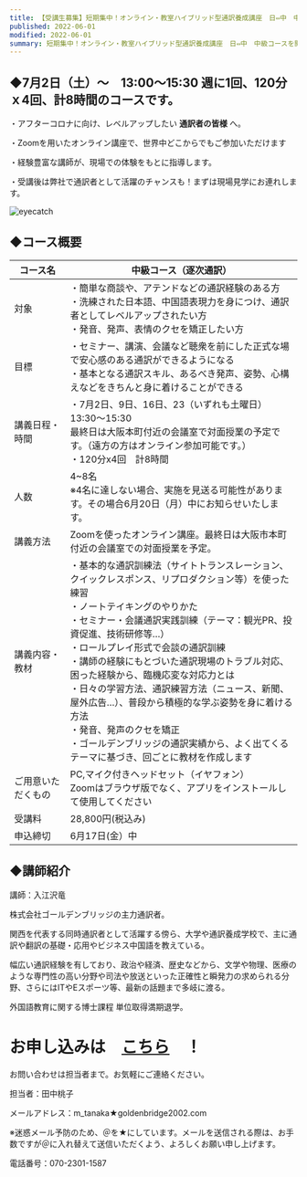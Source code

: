 ```yaml
---
title: 【受講生募集】短期集中！オンライン・教室ハイブリッド型通訳養成講座　日⇔中　中級コース
published: 2022-06-01
modified: 2022-06-01
summary: 短期集中！オンライン・教室ハイブリッド型通訳養成講座　日⇔中　中級コースを開講します
---
```


## ◆7月2日（土）～　13:00～15:30   週に1回、120分ｘ4回、計8時間のコースです。

・アフターコロナに向け、レベルアップしたい **通訳者の皆様** へ。

・Zoomを用いたオンライン講座で、世界中どこからでもご参加いただけます

・経験豊富な講師が、現場での体験をもとに指導します。

・受講後は弊社で通訳者として活躍のチャンスも！まずは現場見学にお連れします。

![eyecatch](/pict/posts/2022/interpreter-cource/0.png)

## ◆コース概要

| コース名 | 中級コース（逐次通訳） |
| --- | --- |
| 対象 |・簡単な商談や、アテンドなどの通訳経験のある方<br>・洗練された日本語、中国語表現力を身につけ、通訳者としてレベルアップされたい方<br>・発音、発声、表情のクセを矯正したい方 |
| 目標 |・セミナー、講演、会議など聴衆を前にした正式な場で安心感のある通訳ができるようになる<br>・基本となる通訳スキル、あるべき発声、姿勢、心構えなどをきちんと身に着けることができる |
| 講義日程・時間 |・7月2日、9日、16日、23（いずれも土曜日）13:30～15:30<br>最終日は大阪本町付近の会議室で対面授業の予定です。（遠方の方はオンライン参加可能です。）<br>・120分x4回　計8時間 |
| 人数 | 4~8名<br>※4名に達しない場合、実施を見送る可能性があります。その場合6月20日（月）中にお知らせいたします。 |
| 講義方法 | Zoomを使ったオンライン講座。最終日は大阪市本町付近の会議室での対面授業を予定。 |
| 講義内容・教材 | ・基本的な通訳訓練法（サイトトランスレーション、クイックレスポンス、リプロダクション等）を使った練習<br>・ノートテイキングのやりかた<br>・セミナー・会議通訳実践訓練（テーマ：観光PR、投資促進、技術研修等…）<br>・ロールプレイ形式で会談の通訳訓練<br>・講師の経験にもとづいた通訳現場のトラブル対応、困った経験から、臨機応変な対応力とは<br>・日々の学習方法、通訳練習方法（ニュース、新聞、屋外広告…）、普段から積極的な学ぶ姿勢を身に着ける方法<br>・発音、発声のクセを矯正<br>・ゴールデンブリッジの通訳実績から、よく出てくるテーマに基づき、回ごとに教材を作成します|
| ご用意いただくもの |  PC,マイク付きヘッドセット（イヤフォン）<br>Zoomはブラウザ版でなく、アプリをインストールして使用してください|
| 受講料 | 28,800円(税込み) |
| 申込締切 | 6月17日(金）中 |

## ◆講師紹介

講師：入江沢竜

株式会社ゴールデンブリッジの主力通訳者。

関西を代表する同時通訳者として活躍する傍ら、大学や通訳養成学校で、主に通訳や翻訳の基礎・応用やビジネス中国語を教えている。

幅広い通訳経験を有しており、政治や経済、歴史などから、文学や物理、医療のような専門性の高い分野や司法や放送といった正確性と瞬発力の求められる分野、さらにはITやEスポーツ等、最新の話題まで多岐に渡る。

外国語教育に関する博士課程 単位取得満期退学。

# お申し込みは　**[こちら](https://docs.google.com/forms/d/e/1FAIpQLSdXPVO0EmYNzK_PygFMHcSDu2hZytKVtXZ12En3fsMemCHQbA/viewform?usp=sf_link)　！**

お問い合わせは担当者まで。お気軽にご連絡ください。

担当者：田中桃子

メールアドレス：m_tanaka★goldenbridge2002.com

※迷惑メール予防のため、＠を★にしています。メールを送信される際は、お手数ですが＠に入れ替えて送信いただくよう、よろしくお願い申し上げます。

電話番号：070-2301-1587
